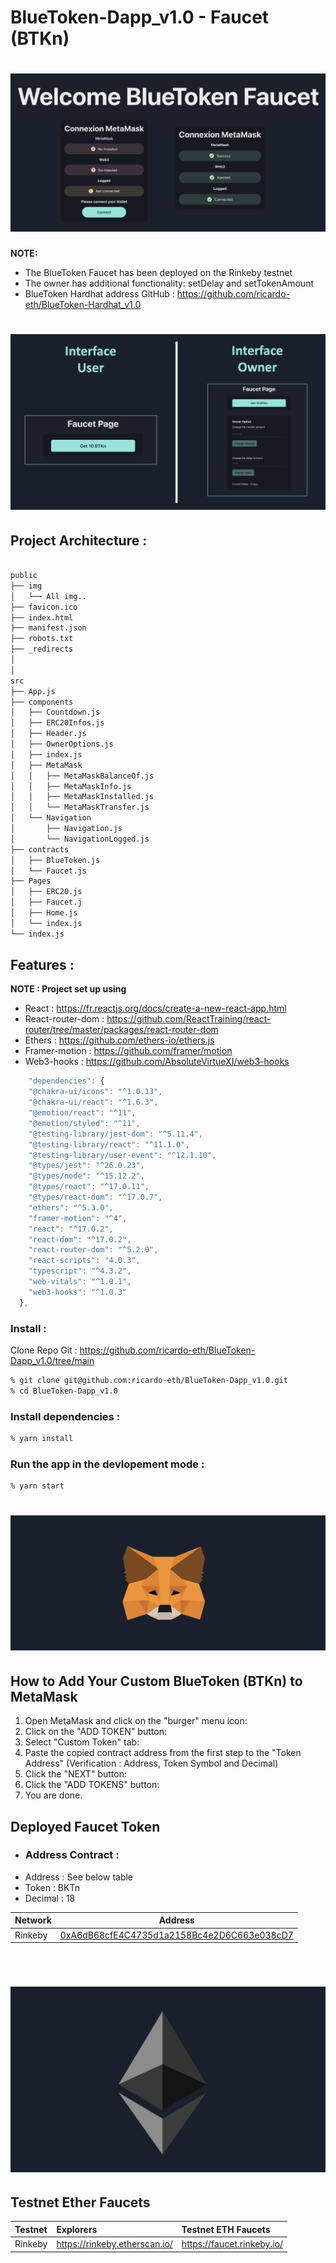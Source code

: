 # BlueToken-Dapp_v1.0 - Faucet (BTKn)

# ![loading](./public/img/Main.png)


**NOTE:** 
- The BlueToken Faucet has been deployed on the Rinkeby testnet
- The owner has additional functionality: setDelay and setTokenAmount
- BlueToken Hardhat address GitHub : https://github.com/ricardo-eth/BlueToken-Hardhat_v1.0

# ![loading](./public/img/InterfaceFaucet.png)

## Project Architecture :

```bash

public
├── img
│   └── All img..
├── favicon.ico
├── index.html
├── manifest.json
├── robots.txt
├── _redirects
│
│
src
├── App.js
├── components
│   ├── Countdown.js
│   ├── ERC20Infos.js
│   ├── Header.js
│   ├── OwnerOptions.js
│   ├── index.js
│   ├── MetaMask
│   │   ├── MetaMaskBalanceOf.js
│   │   ├── MetaMaskInfo.js
│   │   ├── MetaMaskInstalled.js
│   │   └── MetaMaskTransfer.js
│   └── Navigation
│       ├── Navigation.js
│       └── NavigationLogged.js
├── contracts
│   ├── BlueToken.js
│   └── Faucet.js
├── Pages
│   ├── ERC20.js
│   ├── Faucet.j
│   ├── Home.js
│   └── index.js
└── index.js
```
## Features :

**NOTE : Project set up using**
- React : https://fr.reactjs.org/docs/create-a-new-react-app.html
- React-router-dom : https://github.com/ReactTraining/react-router/tree/master/packages/react-router-dom
- Ethers : https://github.com/ethers-io/ethers.js
- Framer-motion : https://github.com/framer/motion
- Web3-hooks : https://github.com/AbsoluteVirtueXI/web3-hooks


```js
    "dependencies": {
    "@chakra-ui/icons": "^1.0.13",
    "@chakra-ui/react": "^1.6.3",
    "@emotion/react": "^11",
    "@emotion/styled": "^11",
    "@testing-library/jest-dom": "^5.11.4",
    "@testing-library/react": "^11.1.0",
    "@testing-library/user-event": "^12.1.10",
    "@types/jest": "^26.0.23",
    "@types/node": "^15.12.2",
    "@types/react": "^17.0.11",
    "@types/react-dom": "^17.0.7",
    "ethers": "^5.3.0",
    "framer-motion": "^4",
    "react": "^17.0.2",
    "react-dom": "^17.0.2",
    "react-router-dom": "^5.2.0",
    "react-scripts": "4.0.3",
    "typescript": "^4.3.2",
    "web-vitals": "^1.0.1",
    "web3-hooks": "^1.0.3"
  },
```
### Install :

Clone Repo Git : https://github.com/ricardo-eth/BlueToken-Dapp_v1.0/tree/main

```zsh
% git clone git@github.com:ricardo-eth/BlueToken-Dapp_v1.0.git
% cd BlueToken-Dapp_v1.0
```
### Install dependencies :

```zsh
% yarn install
```
### Run the app in the devlopement mode :

```zsh
% yarn start
```
# ![loading](./public/img/MetaMaskLogo.png)
## How to Add Your Custom BlueToken (BTKn) to MetaMask

1. Open MetaMask and click on the "burger" menu icon:
2. Click on the "ADD TOKEN" button:
3. Select "Custom Token" tab:
4. Paste the copied contract address from the first step to the "Token Address" (Verification : Address, Token Symbol and Decimal)
5. Click the "NEXT" button:
6. Click the "ADD TOKENS" button:
7. You are done.

## Deployed Faucet Token
- ### Address Contract : 
* Address : See below table
* Token : BKTn
* Decimal : 18

| Network  | Address |
| ------------- | ------------- |
| Rinkeby  | [0xA6dB68cfE4C4735d1a2158Bc4e2D6C663e038cD7](https://rinkeby.etherscan.io/token/0xA6dB68cfE4C4735d1a2158Bc4e2D6C663e038cD7)  |

<br />

# ![loading](./public/img/EthLogo.png)
## Testnet Ether Faucets

Testnet   | Explorers                     | Testnet ETH Faucets
:-------- |:----------------------------- |:-------------------------
Rinkeby   | https://rinkeby.etherscan.io/ | https://faucet.rinkeby.io/ |

<br />

